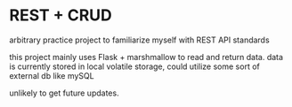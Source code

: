 # REST + CRUD
arbitrary practice project to familiarize myself with REST API standards

this project mainly uses Flask + marshmallow to read and return data.
data is currently stored in local volatile storage, could utilize some sort of external db like mySQL

unlikely to get future updates.
